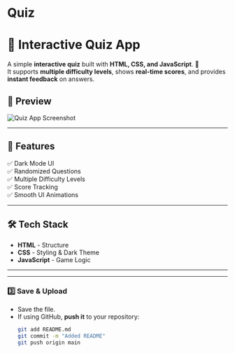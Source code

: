 # Quiz
# 🧠 Interactive Quiz App

A simple **interactive quiz** built with **HTML, CSS, and JavaScript**. 🎯  
It supports **multiple difficulty levels**, shows **real-time scores**, and provides **instant feedback** on answers.  

## 📸 Preview
![Quiz App Screenshot]()  

---

## 🚀 Features
✅ Dark Mode UI  
✅ Randomized Questions  
✅ Multiple Difficulty Levels  
✅ Score Tracking  
✅ Smooth UI Animations  

---

## 🛠 Tech Stack
- **HTML** - Structure  
- **CSS** - Styling & Dark Theme  
- **JavaScript** - Game Logic  

---

---

### **3️⃣ Save & Upload**
- Save the file.
- If using GitHub, **push it** to your repository:
  ```sh
  git add README.md
  git commit -m "Added README"
  git push origin main

